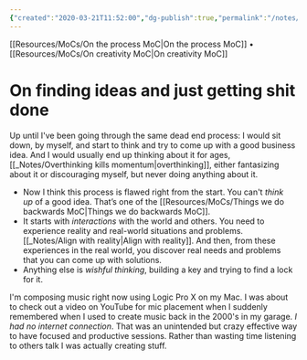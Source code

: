```yaml
---
{"created":"2020-03-21T11:52:00","dg-publish":true,"permalink":"/notes/get-shit-done/","dgPassFrontmatter":true,"updated":"2024-12-22T16:24:04.276+01:00"}
---
```


[[Resources/MoCs/On the process MoC\|On the process MoC]] • [[Resources/MoCs/On creativity MoC\|On creativity MoC]]
# On finding ideas and just getting shit done

Up until I've been going through the same dead end process: I would sit down, by myself, and start to think and try to come up with a good business idea. And I would usually end up thinking about it for ages, [[_Notes/Overthinking kills momentum\|overthinking]], either fantasizing about it or discouraging myself, but never doing anything about it.

- Now I think this process is flawed right from the start. You can't *think up* of a good idea. That’s one of the [[Resources/MoCs/Things we do backwards MoC\|Things we do backwards MoC]].
- It starts with *interactions* with the world and others. You need to experience reality and real-world situations and problems. [[_Notes/Align with reality\|Align with reality]]. And then, from these experiences in the real world, you discover real needs and problems that you can come up with solutions.
- Anything else is *wishful thinking*, building a key and trying to find a lock for it.

I'm composing music right now using Logic Pro X on my Mac. I was about to check out a video on YouTube for mic placement when I suddenly remembered when I used to create music back in the 2000's in my garage. *I had no internet connection*. That was an unintended but crazy effective way to have focused and productive sessions. Rather than wasting time listening to others talk I was actually creating stuff.